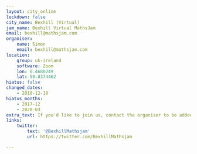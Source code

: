```yaml
---
layout: city_online
lockdown: false
city_name: Bexhill (Virtual)
jam_name: Bexhill Virtual MathsJam
email: bexhill@mathsjam.com
organiser:
    name: Simon
    email: bexhill@mathsjam.com
location:
    group: uk-ireland
    software: Zoom
    lon: 0.4680249
    lat: 50.8374462
hiatus: false
changed_dates:
    - 2018-12-18
hiatus_months:
    - 2017-12
    - 2020-03
extra_text: If you'd like to join us, contact the organiser to be added to our mailing list, and you'll be sent the Zoom link each month.
links:
    twitter:
        text: '@BexhillMathsjam'
        url: https://twitter.com/BexhillMathsjam

---
```


